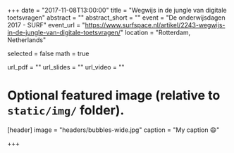 +++
date = "2017-11-08T13:00:00"
title = "Wegwijs in de jungle van digitale toetsvragen"
abstract = ""
abstract_short = ""
event = "De onderwijsdagen 2017 - SURF"
event_url = "https://www.surfspace.nl/artikel/2243-wegwijs-in-de-jungle-van-digitale-toetsvragen/"
location = "Rotterdam, Netherlands"

selected = false
math = true

url_pdf = ""
url_slides = ""
url_video = ""

# Optional featured image (relative to `static/img/` folder).
[header]
image = "headers/bubbles-wide.jpg"
caption = "My caption :smile:"

+++
